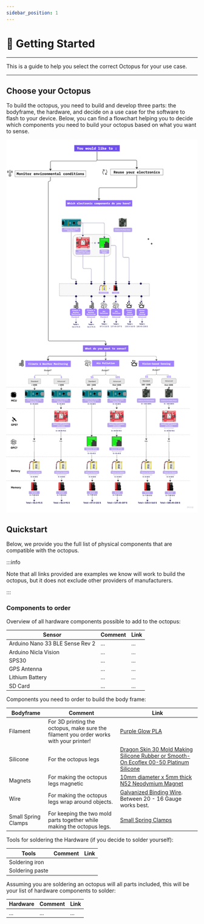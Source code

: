 ```yaml
---
sidebar_position: 1
---
```


# 🏁 Getting Started

---

This is a guide to help you select the correct Octopus for your use case.

---

## Choose your Octopus

To build the octopus, you need to build and develop three parts: the bodyframe, the hardware, and decide on a use case for the software to flash to your device. Below, you can find a flowchart helping you to decide which components you need to build your octopus based on what you want to sense. 

![Full Flowchart](../../static/img/flowchart_long_full.png)


## Quickstart

Below, we provide you the full list of physical components that are compatible with the octopus. 

:::info

Note that all links provided are examples we know will work to build the octopus, but it does not exclude other providers of manufacturers.

:::

### Components to order

Overview of all hardware components possible to add to the octopus: 

| **Sensor** | **Comment** | **Link** |
|-----------------|-----------------|-----------------|
| Arduino Nano 33 BLE Sense Rev 2 | ... | ... |
| Arduino Nicla Vision | ... | ... |
| SPS30 | ... | ...|
| GPS Antenna | ... | ... |
| Lithium Battery | ... | ... |
| SD Card | ... | ... |


Components you need to order to build the body frame: 

| **Bodyframe** | **Comment** | **Link** |
|-----------------|-----------------|-----------------|
| Filament | For 3D printing the octopus, make sure the filament you order works with your printer! | [Purple Glow PLA](https://www.amazon.com/Printer-Filament-1-75mm-Purple-Printing/dp/B0C1NL5QS3/ref=sr_1_7_sspa?crid=35JVUOTCE04W1&dib=eyJ2IjoiMSJ9.jdCkb-i3UcUn2IRb378sRHUjCPxJsI2PQI7ChImzk36x-0AGvOxX3fw7uRLTr0aOMgm4hCMpd_5HWtjmKkEjyEl4Y2fHrMYZusbnXhVx8eljjMz5Bnk8FRbjJIj2QauCF3-jkoxlfYB5CjHef_Yi-M0G9CorJjv3z4ofXKTImTEwa0Xh0_dRCl2cemslDbxKiCNKabyUYq1kLzDJsx7VQf2qFDO-hdTC_B7mKYL9dGQ.IOQuryL1CDaERoPEz2sSp299Ft9ADDV9ZVm1TP9kfuU&dib_tag=se&keywords=PLA%2BPro%2Bglow%2Bin%2Bthe%2Bdark&qid=1715085309&sprefix=pla%2Bpro%2Bglow%2Bin%2Bthe%2Bdar%2Caps%2C118&sr=8-7-spons&sp_csd=d2lkZ2V0TmFtZT1zcF9tdGY&th=1) |
| Silicone | For the octopus legs | [Dragon Skin 30 Mold Making Silicone Rubber  or Smooth-On Ecoflex 00-50 Platinum Silicone](https://www.amazon.com/Smooth-Ecoflex-00-50-Platinum-Silicone/dp/B00GJ80HIC/ref=sr_1_4_sspa?crid=G0FYRJRDGMF8&dib=eyJ2IjoiMSJ9.tfqGTyE5PILFlb1RRTd7XypT87sW1sqeeJcCqLWVeb-61JzlrJidup6ooqkPiVcDshxgdNNfUyMTIFBgX37ZeTNMBYJgXKLTE5xC1q37JWA.sBytAkl3dj6y2-VaTqx7u7TgnRUuQxoTxTFpN3HxCzM&dib_tag=se&keywords=Smooth-On+Ecoflex+00-50+Platinum+Silicone&qid=1715021991&sprefix=smooth-on+ecoflex+00-50+platinum+silicone%2Caps%2C87&sr=8-4-spons&sp_csd=d2lkZ2V0TmFtZT1zcF9hdGY&psc=1) |
| Magnets | For making the octopus legs magnetic | [10mm diameter x 5mm thick N52 Neodymium Magnet](https://www.amazon.com/Hyoocct-Kitchen-Refrigerator-Magnets-Whiteboard/dp/B0C9JRHP8B/ref=sr_1_4?crid=2H4HVEH11FVWY&dib=eyJ2IjoiMSJ9.GlRW0OVV1rvf0l8j65yEG3vAy8RmqkLBddEdTqljHAWF6Ans0gqJos1YWf7ahKvvVpU7tPXTAb9WCKcttusNoNyPK_9acZYcB1TwAz8mHp_gDpTAnoyEH2a4W-6lbFuBJm5aulsk6MEQrCA5ql2fDEkbf---BZJBhAdxGKKfckgOyJnJZlFnzt-lZ6S_6UkFRlYCU9EUQMLuGsZjt-8rTh6TwBH16Bl7gfrnGICZxGU.O8sd83h-OadGoyPCNS3M0Qiess5G69DD3VnvTmUQP7M&dib_tag=se&keywords=n52+magnets+10+5&qid=1715024651&sprefix=n52+magnets+10+5%2Caps%2C98&sr=8-4) |
| Wire | For making the octopus legs wrap around objects. | [Galvanized Binding Wire](https://www.amazon.com/dp/B091SS9GQG/ref=sspa_dk_detail_4?psc=1&pd_rd_i=B091SS9GQG&pd_rd_w=VLvq5&content-id=amzn1.sym.d81b167d-1f9e-48b6-87d8-8aa5e473ea8c&pf_rd_p=d81b167d-1f9e-48b6-87d8-8aa5e473ea8c&pf_rd_r=BVZQT6NCS2XZM16EC631&pd_rd_wg=6S3UB&pd_rd_r=9745bc62-5364-46ee-835e-c74d40d950d1&s=hi&sp_csd=d2lkZ2V0TmFtZT1zcF9kZXRhaWxfdGhlbWF0aWM). Between 20 - 16 Gauge works best. | 
| Small Spring Clamps | For keeping the two mold parts together while making the octopus legs. | [Small Spring Clamps](https://www.amazon.com/Professional-Plastic-Backdrop-Photography-Improvement/dp/B08RXW32H4/ref=sr_1_4_sspa?crid=1J8SAX23LM8RL&dib=eyJ2IjoiMSJ9.bBQ1vi53Rm3_FWheH6Y-5UkGls3nde3m93OtWibJOJ_FNvoDQNWibBhXN57Ci-nxlCZ1mR9umqcrw_yAq3a8z3mrO-G19y8otVJjrQROz6gvkCsMKingTqyxJs4CXEZcg1kKhUez3hpgpsEqO4KFLAJ7Er0R8gjkVuY5O3Aw2b1jUy_BlnSP0j2yLhqu5CNi5kXZdNDo9dloSJA4q6uPs7H3HRNrQataPaMg0sqF3fvUxnvJtQbb9UuLeILQRI4E1dudFftenBUe5R9V5xm18zeDSasvQjGafeHC3fOgoqY.wVwtEicvwd-w6DT0kaTemHq8ntETuhty11PaVQpvF0k&dib_tag=se&keywords=Small+Spring+Clamps&qid=1715024759&sprefix=small+spring+clamps%2Caps%2C95&sr=8-4-spons&sp_csd=d2lkZ2V0TmFtZT1zcF9hdGY&psc=1) | 


Tools for soldering the Hardware (if you decide to solder yourself):

| **Tools** | **Comment** | **Link**|
|-----------------|-----------------|-----------------|
| Soldering iron | | |
| Soldering paste | | |


Assuming you are soldering an octopus will all parts included, this will be your list of hardware components to solder: 

| **Hardware** | **Comment** | **Link** |
|-----------------|-----------------|-----------------|
| ... | ... | ...|



